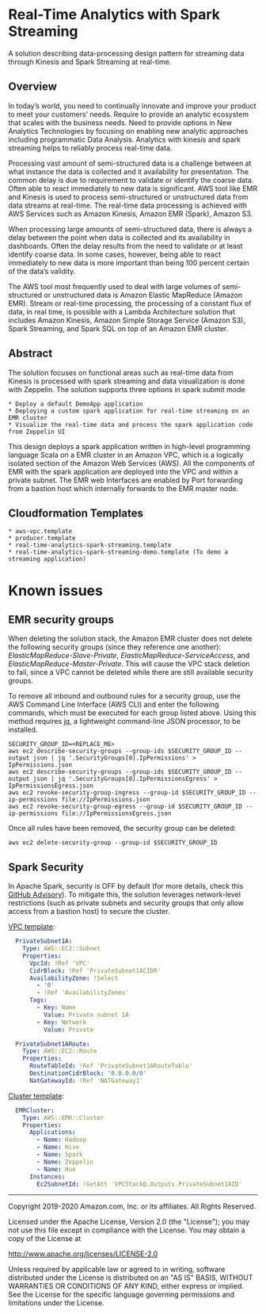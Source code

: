 # Real-Time Analytics with Spark Streaming

A solution describing data-processing design pattern for streaming data through Kinesis and Spark Streaming at real-time.

## Overview

In today’s world, you need to continually innovate and improve your product to meet your customers’ needs. Require to provide an analytic ecosystem that scales with the business needs. Need to provide options in New Analytics Technologies by focusing on enabling new analytic approaches including programmatic Data Analysis. Analytics with kinesis and spark streaming helps to reliably process real-time data.

Processing vast amount of semi-structured data is a challenge between at what instance the data is collected and it availability for presentation. The common delay is due to requirement to validate or identify the coarse data. Often able to react immediately to new data is significant. AWS tool like EMR and Kinesis is used to process semi-structured or unstructured data from data streams at real-time. The real-time data processing is achieved with AWS Services such as Amazon Kinesis, Amazon EMR (Spark), Amazon S3.

When processing large amounts of semi-structured data, there is always a delay between the point when data is collected and its availability in dashboards. Often the delay results from the need to validate or at least identify coarse data. In some cases, however, being able to react immediately to new data is more important than being 100 percent certain of the data’s validity.

The AWS tool most frequently used to deal with large volumes of semi-structured or unstructured data is Amazon Elastic MapReduce (Amazon EMR). Stream or real-time processing, the processing of a constant flux of data, in real time, is possible with a Lambda Architecture solution that includes Amazon Kinesis, Amazon Simple Storage Service (Amazon S3), Spark Streaming, and Spark SQL on top of an Amazon EMR cluster.

## Abstract

The solution focuses on functional areas such as real-time data from Kinesis is processed with spark streaming and data visualization is done with Zeppelin.
The solution supports three options in spark submit mode

    * Deploy a default DemoApp application
    * Deploying a custom spark application for real-time streaming on an EMR cluster
    * Visualize the real-time data and process the spark application code from Zeppelin UI

This design deploys a spark application written in high-level programming language Scala on a EMR cluster in an Amazon VPC, which is a logically isolated section of the Amazon Web Services (AWS). All the components of EMR with the spark application are deployed into the VPC and within a private subnet. The EMR web Interfaces are enabled by Port forwarding from a bastion host which internally forwards to the EMR master node.

## Cloudformation Templates

    * aws-vpc.template
    * producer.template
    * real-time-analytics-spark-streaming.template
    * real-time-analytics-spark-streaming-demo.template (To demo a streaming application)

# Known issues

## EMR security groups
When deleting the solution stack, the Amazon EMR cluster does not delete the following security groups (since they reference one another): _ElasticMapReduce-Slave-Private_, _ElasticMapReduce-ServiceAccess_, and _ElasticMapReduce-Master-Private_. This will cause the VPC stack deletion to fail, since a VPC cannot be deleted while there are still available security groups.

To remove all inbound and outbound rules for a security group, use the AWS Command Line Interface (AWS CLI) and enter the following commands, which must be executed for each group listed above. Using this method requires [jq](https://stedolan.github.io/jq/), a lightweight command-line JSON processor, to be installed.

```console
SECURITY_GROUP_ID=<REPLACE_ME>
aws ec2 describe-security-groups --group-ids $SECURITY_GROUP_ID --output json | jq '.SecurityGroups[0].IpPermissions' > IpPermissions.json
aws ec2 describe-security-groups --group-ids $SECURITY_GROUP_ID --output json | jq '.SecurityGroups[0].IpPermissionsEgress' > IpPermissionsEgress.json
aws ec2 revoke-security-group-ingress --group-id $SECURITY_GROUP_ID --ip-permissions file://IpPermissions.json
aws ec2 revoke-security-group-egress --group-id $SECURITY_GROUP_ID --ip-permissions file://IpPermissionsEgress.json
```

Once all rules have been removed, the security group can be deleted:

```console
aws ec2 delete-security-group --group-id $SECURITY_GROUP_ID
```

## Spark Security
In Apache Spark, security is OFF by default (for more details, check this [GitHub Advisory](https://github.com/advisories/GHSA-phg2-9c5g-m4q7)). To mitigate this, the solution leverages network-level restrictions (such as private subnets and security groups that only allow access from a bastion host) to secure the cluster.

[VPC template](deployment/aws-vpc.template):
```yaml
  PrivateSubnet1A:
    Type: AWS::EC2::Subnet
    Properties:
      VpcId: !Ref 'VPC'
      CidrBlock: !Ref 'PrivateSubnet1ACIDR'
      AvailabilityZone: !Select
        - '0'
        - !Ref 'AvailabilityZones'
      Tags:
        - Key: Name
          Value: Private subnet 1A
        - Key: Network
          Value: Private

  PrivateSubnet1ARoute:
    Type: AWS::EC2::Route
    Properties:
      RouteTableId: !Ref 'PrivateSubnet1ARouteTable'
      DestinationCidrBlock: '0.0.0.0/0'
      NatGatewayId: !Ref 'NATGateway1'
```

[Cluster template](deployment/real-time-analytics-spark-streaming.template):
```yaml
  EMRCluster:
    Type: AWS::EMR::Cluster
    Properties:
      Applications:
        - Name: Hadoop
        - Name: Hive
        - Name: Spark
        - Name: Zeppelin
        - Name: Hue
      Instances:
        Ec2SubnetId: !GetAtt 'VPCStackQ.Outputs.PrivateSubnet1AID'
```

***

Copyright 2019-2020 Amazon.com, Inc. or its affiliates. All Rights Reserved.

Licensed under the Apache License, Version 2.0 (the "License"); you may not use this file except in compliance with the License. You may obtain a copy of the License at

http://www.apache.org/licenses/LICENSE-2.0

Unless required by applicable law or agreed to in writing, software distributed under the License is distributed on an "AS IS" BASIS, WITHOUT WARRANTIES OR CONDITIONS OF ANY KIND, either express or implied. See the License for the specific language governing permissions and limitations under the License.
